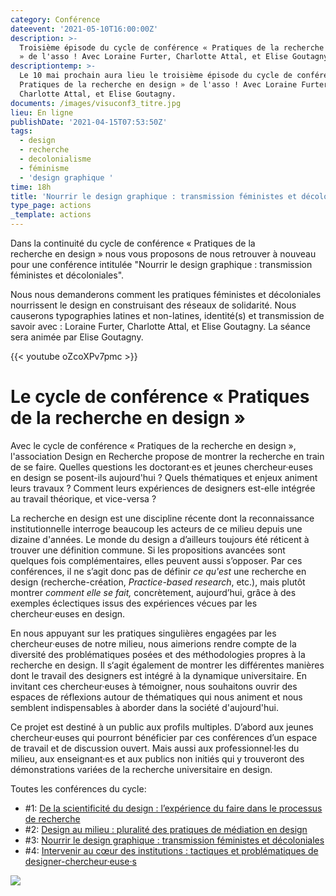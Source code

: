 ```yaml
---
category: Conférence
dateevent: '2021-05-10T16:00:00Z'
description: >-
  Troisième épisode du cycle de conférence « Pratiques de la recherche en design
  » de l'asso ! Avec Loraine Furter, Charlotte Attal, et Elise Goutagny. 
descriptiontemp: >-
  Le 10 mai prochain aura lieu le troisième épisode du cycle de conférence «
  Pratiques de la recherche en design » de l'asso ! Avec Loraine Furter,
  Charlotte Attal, et Elise Goutagny. 
documents: /images/visuconf3_titre.jpg
lieu: En ligne
publishDate: '2021-04-15T07:53:50Z'
tags:
  - design
  - recherche
  - decolonialisme
  - féminisme
  - 'design graphique '
time: 18h
title: 'Nourrir le design graphique : transmission féministes et décoloniales'
type_page: actions
_template: actions
---
```


Dans la continuité du cycle de conférence « Pratiques de la  
recherche en design » nous vous proposons de nous retrouver à nouveau pour une conférence intitulée "Nourrir le design graphique : transmission féministes et décoloniales".

Nous nous demanderons comment les pratiques féministes et décoloniales nourrissent le design en construisant des réseaux de solidarité. Nous causerons typographies latines et non-latines, identité(s) et transmission de savoir avec : Loraine Furter, Charlotte Attal, et Elise Goutagny. La séance sera animée par Elise Goutagny.

{{< youtube oZcoXPv7pmc >}}

# Le cycle de conférence « Pratiques de la recherche en design »

Avec le cycle de conférence « Pratiques de la recherche en design », l'association Design en Recherche propose de montrer la recherche en train de se faire. Quelles questions les doctorant·es et jeunes chercheur·euses en design se posent-ils aujourd'hui ? Quels thématiques et enjeux animent leurs travaux ? Comment leurs expériences de designers est-elle intégrée au travail théorique, et vice-versa ?

La recherche en design est une discipline récente dont la reconnaissance institutionnelle interroge beaucoup les acteurs de ce milieu depuis une dizaine d'années. Le monde du design a d’ailleurs toujours été réticent à trouver une définition commune. Si les propositions avancées sont quelques fois complémentaires, elles peuvent aussi s’opposer. Par ces conférences, il ne s’agit donc pas de définir _ce qu'est_ une recherche en design (recherche-création, _Practice-based research_, etc.), mais plutôt montrer _comment elle se fait,_ concrètement, aujourd’hui, grâce à des exemples éclectiques issus des expériences vécues par les chercheur·euses en design.

En nous appuyant sur les pratiques singulières engagées par les chercheur·euses de notre milieu, nous aimerions rendre compte de la diversité des problématiques posées et des méthodologies propres à la recherche en design. Il s‘agit également de montrer les différentes manières dont le travail des designers est intégré à la dynamique universitaire. En invitant ces chercheur·euses à témoigner, nous souhaitons ouvrir des espaces de réflexions autour de thématiques qui nous animent et nous semblent indispensables à aborder dans la société d'aujourd'hui.

Ce projet est destiné à un public aux profils multiples. D’abord aux jeunes chercheur·euses qui pourront bénéficier par ces conférences d’un espace de travail et de discussion ouvert. Mais aussi aux professionnel·les du milieu, aux enseignant·es et aux publics non initiés qui y trouveront des démonstrations variées de la recherche universitaire en design.

Toutes les conférences du cycle:

* #1: [De la scientificité du design : l’expérience du faire dans le processus de recherche](https://designenrecherche.org/actions/de-la-scientificite-du-design-l-experience-du-faire-dans-le-processus-de-recherche/)
* #2: [Design au milieu : pluralité des pratiques de médiation en design](https://designenrecherche.org/actions/design-au-milieu-pluralite-des-pratiques-de-mediation-en-design/)
* #3: [Nourrir le design graphique : transmission féministes et décoloniales](https://designenrecherche.org/actions/nourrir-le-design-graphique-transmission-feministes-et-decoloniales/)
* #4: [Intervenir au cœur des institutions : tactiques et problématiques de designer-chercheur·euse·s](https://designenrecherche.org/actions/intervenir-au-coeur-des-institutions-tactiques-et-problematiques-de-designer-chercheur-euse-s/)

![](/images/pratique-de-la-recherche-en-design.jpg)
